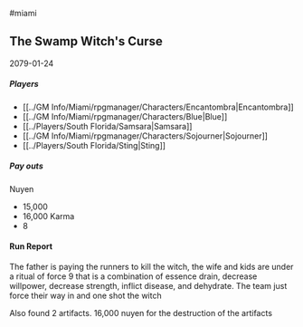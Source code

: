 #miami 
## The Swamp Witch's Curse
2079-01-24
##### Players
- [[../GM Info/Miami/rpgmanager/Characters/Encantombra|Encantombra]]
- [[../GM Info/Miami/rpgmanager/Characters/Blue|Blue]]
- [[../Players/South Florida/Samsara|Samsara]]
- [[../GM Info/Miami/rpgmanager/Characters/Sojourner|Sojourner]]
- [[../Players/South Florida/Sting|Sting]]

##### Pay outs
Nuyen
- 15,000
- 16,000
Karma
- 8

#### Run Report
The father is paying the runners to kill the witch, the wife and kids are under a ritual of force 9 that is a combination of essence drain, decrease willpower, decrease strength, inflict disease, and dehydrate. The team just force their way in and one shot the witch

Also found 2 artifacts.
16,000 nuyen for the destruction of the artifacts